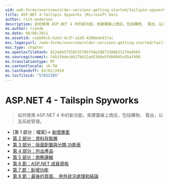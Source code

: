 ```yaml
---
uid: web-forms/overview/older-versions-getting-started/tailspin-spyworks/index
title: ASP.NET 4-Tailspin Spyworks |Microsoft Docs
author: rick-anderson
description: 如何使用 ASP.NET 4 中的新功能，來建置線上商店，包括購物、 簽出，以及系統管理。
ms.author: riande
ms.date: 08/08/2011
ms.assetid: caeb0bcb-b2e3-4c37-a1d5-420bb4e917ac
msc.legacyurl: /web-forms/overview/older-versions-getting-started/tailspin-spyworks
msc.type: chapter
ms.openlocfilehash: 812a6b57558535785f58e28873380621279a9585
ms.sourcegitcommit: 24b1f6decbb17bb22a45166e5fdb0845c65af498
ms.translationtype: MT
ms.contentlocale: zh-TW
ms.lasthandoff: 03/01/2019
ms.locfileid: "57022305"
---
```

<a name="aspnet-4---tailspin-spyworks"></a>ASP.NET 4 - Tailspin Spyworks
====================
> 如何使用 ASP.NET 4 中的新功能，來建置線上商店，包括購物、 簽出，以及系統管理。


- [第 1 部分：檔案]-> [新增專案](tailspin-spyworks-part-1.md)
- [第 2 部分：資料存取層](tailspin-spyworks-part-2.md)
- [第 3 部分：版面配置與分類 功能表](tailspin-spyworks-part-3.md)
- [第 4 部分：列出產品](tailspin-spyworks-part-4.md)
- [第 5 部分：商務邏輯](tailspin-spyworks-part-5.md)
- [第 6 節：ASP.NET 成員資格](tailspin-spyworks-part-6.md)
- [第 7 節：新增功能](tailspin-spyworks-part-7.md)
- [第 8 節：最後的頁面、 例外狀況處理和結論](tailspin-spyworks-part-8.md)
